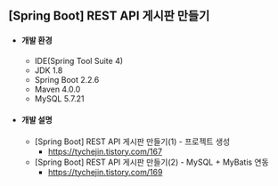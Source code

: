 ## [Spring Boot] REST API 게시판 만들기
- #### 개발 환경
  - IDE(Spring Tool Suite 4) 
  - JDK 1.8
  - Spring Boot 2.2.6
  - Maven 4.0.0
  - MySQL 5.7.21

- #### 개발 설명
  - [Spring Boot] REST API 게시판 만들기(1) - 프로젝트 생성
    - https://tychejin.tistory.com/167  
  - [Spring Boot] REST API 게시판 만들기(2) - MySQL + MyBatis 연동
    - https://tychejin.tistory.com/169

